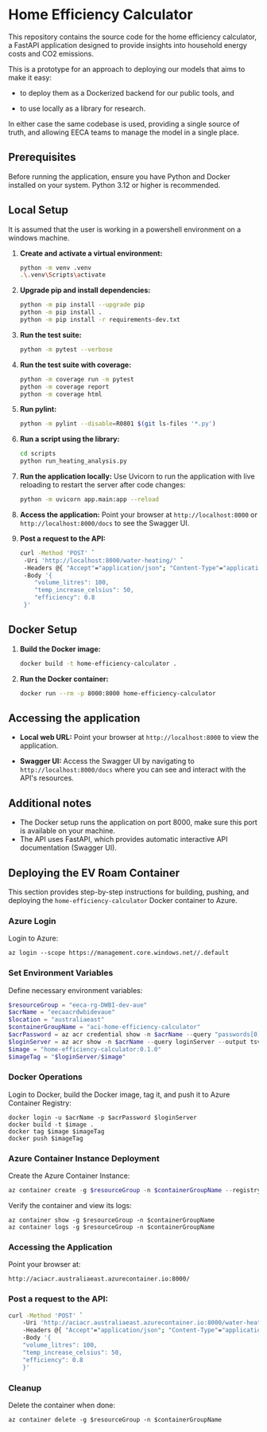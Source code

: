 # Home Efficiency Calculator
This repository contains the source code for the home efficiency calculator, a FastAPI application designed to provide insights into household energy costs and CO2 emissions.

This is a prototype for an approach to deploying our models that aims to make it easy:

* to deploy them as a Dockerized backend for our public tools, and

* to use locally as a library for research.

In either case the same codebase is used, providing a single source of truth, and allowing EECA teams to manage the model in a single place.

## Prerequisites
Before running the application, ensure you have Python and Docker installed on your system. Python 3.12 or higher is recommended.

## Local Setup
It is assumed that the user is working in a powershell environment on a windows machine.

1. **Create and activate a virtual environment:**
   ```bash
   python -m venv .venv
   .\.venv\Scripts\activate
    ```

1. **Upgrade pip and install dependencies:**
    ```bash
    python -m pip install --upgrade pip
    python -m pip install .
    python -m pip install -r requirements-dev.txt
    ```

1. **Run the test suite:**
    ```bash
    python -m pytest --verbose
    ```

1. **Run the test suite with coverage:**
    ```bash
    python -m coverage run -m pytest
    python -m coverage report
    python -m coverage html
    ```

1. **Run pylint:**
    ```bash
    python -m pylint --disable=R0801 $(git ls-files '*.py')
    ```

1. **Run a script using the library:**
    ```bash
    cd scripts
    python run_heating_analysis.py
    ```

1. **Run the application locally:**
    Use Uvicorn to run the application with live reloading to restart the server after code changes:
    ```bash
    python -m uvicorn app.main:app --reload
    ```

1. **Access the application:**
    Point your browser at `http://localhost:8000` or `http://localhost:8000/docs` to see the Swagger UI.

1. **Post a request to the API:**
    ```bash
    curl -Method 'POST' `
     -Uri 'http://localhost:8000/water-heating/' `
     -Headers @{ "Accept"="application/json"; "Content-Type"="application/json" } `
     -Body '{
        "volume_litres": 100,
        "temp_increase_celsius": 50,
        "efficiency": 0.8
     }'
    ```

## Docker Setup

1. **Build the Docker image:**
    ```bash
    docker build -t home-efficiency-calculator .
    ```

1. **Run the Docker container:**
    ```bash
    docker run --rm -p 8000:8000 home-efficiency-calculator
    ```

## Accessing the application

* **Local web URL:** Point your browser at `http://localhost:8000` to view the application.

* **Swagger UI:** Access the Swagger UI by navigating to `http://localhost:8000/docs` where you can see and interact with the API's resources.

## Additional notes

* The Docker setup runs the application on port 8000, make sure this port is available on your machine.
* The API uses FastAPI, which provides automatic interactive API documentation (Swagger UI).

## Deploying the EV Roam Container

This section provides step-by-step instructions for building, pushing, and deploying the `home-efficiency-calculator` Docker container to Azure.

### Azure Login

Login to Azure:

```
az login --scope https://management.core.windows.net//.default
```

### Set Environment Variables

Define necessary environment variables:

```powershell
$resourceGroup = "eeca-rg-DWBI-dev-aue"
$acrName = "eecaacrdwbidevaue"
$location = "australiaeast"
$containerGroupName = "aci-home-efficiency-calculator"
$acrPassword = az acr credential show -n $acrName --query "passwords[0].value" -o tsv
$loginServer = az acr show -n $acrName --query loginServer --output tsv
$image = "home-efficiency-calculator:0.1.0"
$imageTag = "$loginServer/$image"
```

### Docker Operations

Login to Docker, build the Docker image, tag it, and push it to Azure Container Registry:

```
docker login -u $acrName -p $acrPassword $loginServer
docker build -t $image .
docker tag $image $imageTag
docker push $imageTag
```

### Azure Container Instance Deployment

Create the Azure Container Instance:

```powershell
az container create -g $resourceGroup -n $containerGroupName --registry-username $acrName --registry-password $acrPassword --image $imageTag --cpu 1 --memory 1 --dns-name-label "aciacr" --ports 8000 --restart-policy Always
```

Verify the container and view its logs:

```
az container show -g $resourceGroup -n $containerGroupName
az container logs -g $resourceGroup -n $containerGroupName
```

### Accessing the Application

Point your browser at:

```
http://aciacr.australiaeast.azurecontainer.io:8000/
```

### Post a request to the API:
```bash
curl -Method 'POST' `
    -Uri 'http://aciacr.australiaeast.azurecontainer.io:8000/water-heating/' `
    -Headers @{ "Accept"="application/json"; "Content-Type"="application/json" } `
    -Body '{
    "volume_litres": 100,
    "temp_increase_celsius": 50,
    "efficiency": 0.8
    }'
```

### Cleanup

Delete the container when done:

```
az container delete -g $resourceGroup -n $containerGroupName
```
